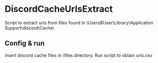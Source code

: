 # DiscordCacheUrlsExtract
Script to extract urls from files found in \Users\$User\Library\Application Support\discord\Cache\

## Config & run

insert discord cache files in \files directory.
Run script to obtain urls.csv
